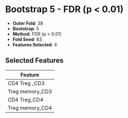 # Bootstrap 5 - FDR (p < 0.01)

- **Outer Fold**: 38
- **Bootstrap**: 5
- **Method**: FDR (p < 0.01)
- **Fold Seed**: 83
- **Features Selected**: 4

## Selected Features

| Feature |
|---------|
| CD4 Treg _CD3 |
| Treg memory_CD3 |
| CD4 Treg_CD4 |
| Treg memory_CD4 |
